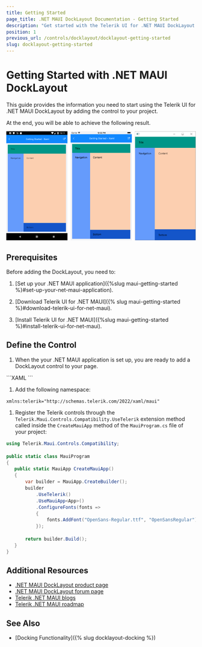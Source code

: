 ```yaml
---
title: Getting Started
page_title: .NET MAUI DockLayout Documentation - Getting Started
description: "Get started with the Telerik UI for .NET MAUI DockLayout and add the control to your .NET MAUI project."
position: 1
previous_url: /controls/docklayout/docklayout-getting-started
slug: docklayout-getting-started
---
```


# Getting Started with .NET MAUI DockLayout

This guide provides the information you need to start using the Telerik UI for .NET MAUI DockLayout by adding the control to your project.

At the end, you will be able to achieve the following result.

![DockLayout Getting Staretd](images/docklayout_getting_started.png)

## Prerequisites

Before adding the DockLayout, you need to:

1. [Set up your .NET MAUI application]({%slug maui-getting-started %}#set-up-your-net-maui-application).

1. [Download Telerik UI for .NET MAUI]({% slug maui-getting-started %}#download-telerik-ui-for-net-maui).

1. [Install Telerik UI for .NET MAUI]({%slug maui-getting-started %}#install-telerik-ui-for-net-maui).

## Define the Control

1. When the your .NET MAUI application is set up, you are ready to add a DockLayout control to your page.

 <snippet id='docklayout-getting-started-xaml' />
 ```XAML
<telerik:RadDockLayout x:Name="dockLayout">
    <Grid HeightRequest="60"
          BackgroundColor="#009688"
          telerik:RadDockLayout.Dock="Top">
        <Label Margin="20" Text="Title"/>
    </Grid>
    <Grid BackgroundColor="#659BFC"
          telerik:RadDockLayout.Dock="Left">
        <Grid.ColumnDefinitions>
            <ColumnDefinition Width="Auto"/>
        </Grid.ColumnDefinitions>
        <Label Margin="20" Text="Navigation" />
    </Grid>
    <Grid BackgroundColor="#1455C9"
          telerik:RadDockLayout.Dock="Bottom">
        <Grid.RowDefinitions>
            <RowDefinition Height="Auto"/>
        </Grid.RowDefinitions>
        <Label Margin="20" Text="Bottom" />
    </Grid>
    <Grid  BackgroundColor="#FCCFB0">
        <Label Margin="20" Text="Content" />
    </Grid>
</telerik:RadDockLayout>
 ```

1. Add the following namespace:

 ```XAML
xmlns:telerik="http://schemas.telerik.com/2022/xaml/maui"
 ```

1. Register the Telerik controls through the `Telerik.Maui.Controls.Compatibility.UseTelerik` extension method called inside the `CreateMauiApp` method of the `MauiProgram.cs` file of your project:

 ```C#
 using Telerik.Maui.Controls.Compatibility;

 public static class MauiProgram
 {
	public static MauiApp CreateMauiApp()
	{
		var builder = MauiApp.CreateBuilder();
		builder
			.UseTelerik()
			.UseMauiApp<App>()
			.ConfigureFonts(fonts =>
			{
				fonts.AddFont("OpenSans-Regular.ttf", "OpenSansRegular");
			});

		return builder.Build();
	}
 }           
 ```

## Additional Resources

- [.NET MAUI DockLayout product page](https://www.telerik.com/maui-ui/docklayout)
- [.NET MAUI DockLayout forum page](https://www.telerik.com/forums/maui?tagId=1828)
- [Telerik .NET MAUI blogs](https://www.telerik.com/blogs/mobile-net-maui)
- [Telerik .NET MAUI roadmap](https://www.telerik.com/support/whats-new/maui-ui/roadmap)

## See Also

* [Docking Functionality]({% slug docklayout-docking %})
